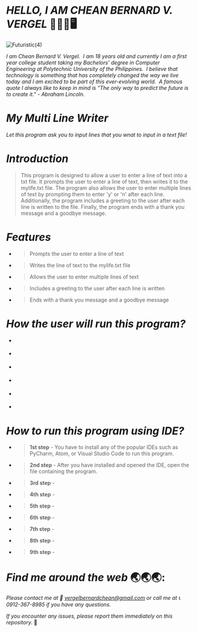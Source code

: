 # _**HELLO, I AM CHEAN BERNARD V. VERGEL**_   :wave::technologist::desktop_computer: 

![Futuristic(4)](https://user-images.githubusercontent.com/129587048/233819519-07457da4-b313-4851-83d9-78dc0a74e6b9.png)

_I am Chean Bernard V. Vergel.  I am 18 years old and currently I am a first year college student taking my Bachelors' degree in Computer Engineering at Polytechnic University of the Philippines.  I believe that technology is something that has completely changed the way we live today and I am excited to be part of this ever-evolving world.  A famous quote I always like to keep in mind is "The only way to predict the future is to create it." - Abraham Lincoln._

# _**My Multi Line Writer**_

_Let this program ask you to input lines that you wnat to input in a text file!_

# _**Introduction**_
> This program is designed to allow a user to enter a line of text into a txt file. It prompts the user to enter a line of text, then writes it to the mylife.txt file. The program also allows the user to enter multiple lines of text by prompting them to enter 'y' or 'n' after each line. Additionally, the program includes a greeting to the user after each line is written to the file. Finally, the program ends with a thank you message and a goodbye message.
# _**Features**_
- > Prompts the user to enter a line of text 
- > Writes the line of text to the mylife.txt file 
- > Allows the user to enter multiple lines of text 
- > Includes a greeting to the user after each line is written
- > Ends with a thank you message and a goodbye message

# _**How the user will run this program?**_
- > 
- > 
- > 
- > 
- > 
- > 

# _**How to run this program using IDE?**_
- > **1st step** - You have to install any of the popular IDEs such as PyCharm, Atom, or Visual Studio Code to run this program.
- > **2nd step** - After you have installed and opened the IDE, open the file containing the program.
- > **3rd step** - 
- > **4th step** - 
- > **5th step** - 
- > **6th step** - 
- > **7th step** - 
- > **8th step** - 
- > **9th step** - 

# _**Find me around the web**_ :earth_asia::earth_asia::earth_asia::
_Please contact me at :envelope_with_arrow: vergelbernardchean@gmail.com or call me at :telephone_receiver: 0912-367-8985 if you have any questions._

_If you encounter any issues, please report them immediately on this repository._ :beginner:
